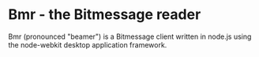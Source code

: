 Bmr - the Bitmessage reader
===

Bmr (pronounced "beamer") is a Bitmessage client written in node.js using the node-webkit desktop application framework.
